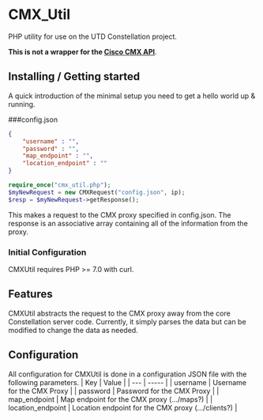 # CMX_Util

PHP utility for use on the UTD Constellation project.

**This is not a wrapper for the [Cisco CMX API](https://www.cisco.com/c/en/us/td/docs/wireless/mse/10-2/api/b_cg_CMX_REST_API_Getting_Started_Guide/b_cg_CMX_REST_API_Getting_Started_Guide_chapter_01.html)**.

## Installing / Getting started

A quick introduction of the minimal setup you need to get a hello world up &
running.

###config.json
```json
{
    "username" : "",
    "password" : "",
    "map_endpoint" : "",
    "location_endpoint" : ""
}
```

```php
require_once("cmx_util.php");
$myNewRequest = new CMXRequest("config.json", ip);
$resp = $myNewRequest->getResponse();
```

This makes a request to the CMX proxy specified in config.json. The response is an associative array containing all of the information from the proxy.

### Initial Configuration

CMXUtil requires PHP >= 7.0 with curl.

## Features

CMXUtil abstracts the request to the CMX proxy away from the core Constellation server code. Currently, it simply parses the data but can be modified to change the data as needed.

## Configuration

All configuration for CMXUtil is done in a configuration JSON file with the following parameters.
| Key | Value |
| --- | ----- |
| username | Username for the CMX Proxy |
| password | Password for the CMX Proxy |
| map_endpoint | Map endpoint for the CMX proxy (.../maps?) |
| location_endpoint | Location endpoint for the CMX proxy (.../clients?) |